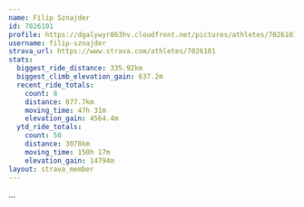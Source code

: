 ```yaml
---
name: Filip Sznajder
id: 7026101
profile: https://dgalywyr863hv.cloudfront.net/pictures/athletes/7026101/2123836/17/large.jpg
username: filip-sznajder
strava_url: https://www.strava.com/athletes/7026101
stats:
  biggest_ride_distance: 335.92km
  biggest_climb_elevation_gain: 637.2m
  recent_ride_totals:
    count: 8
    distance: 877.7km
    moving_time: 47h 31m
    elevation_gain: 4564.4m
  ytd_ride_totals:
    count: 50
    distance: 3078km
    moving_time: 150h 17m
    elevation_gain: 14794m
layout: strava_member
--- 
```

...

